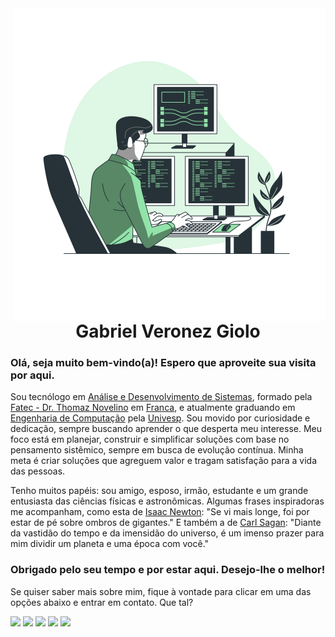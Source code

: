 <img align="right" width="500em" src="https://github.com/gveronezg/gveronezg/raw/main/Programming-bro.svg" alt="gveronezg"/>
<h1 align="center">Gabriel Veronez Giolo</h3>

### Olá, seja muito bem-vindo(a)! Espero que aproveite sua visita por aqui.

Sou tecnólogo em [Análise e Desenvolvimento de Sistemas](https://emec.mec.gov.br/emec/consulta-cadastro/detalhamento/d96957f455f6405d14c6542552b0f6eb/MTU3MDg=/9f1aa921d96ca1df24a34474cc171f61/MjEx), formado pela [Fatec - Dr. Thomaz Novelino](https://site.fatecfranca.edu.br/) em [Franca](https://www.google.com/maps/place/Franca+-+SP/data=!4m2!3m1!1s0x94b0a61af61f6833:0xf8937fe5d4b0f6dd?sa=X&ved=2ahUKEwjK0u2314SAAxV6FLkGHc-5CKYQ8gF6BAhcEAA&ved=2ahUKEwjK0u2314SAAxV6FLkGHc-5CKYQ8gF6BAhkEAE), e atualmente graduando em [Engenharia de Computação](https://univesp.br/cursos/engenharia-de-computacao) pela [Univesp](https://univesp.br/). Sou movido por curiosidade e dedicação, sempre buscando aprender o que desperta meu interesse. Meu foco está em planejar, construir e simplificar soluções com base no pensamento sistêmico, sempre em busca de evolução contínua. Minha meta é criar soluções que agreguem valor e tragam satisfação para a vida das pessoas.

Tenho muitos papéis: sou amigo, esposo, irmão, estudante e um grande entusiasta das ciências físicas e astronômicas.
Algumas frases inspiradoras me acompanham, como esta de [Isaac Newton](https://pt.wikipedia.org/wiki/Isaac_Newton): "Se vi mais longe, foi por estar de pé sobre ombros de gigantes."
E também a de [Carl Sagan](https://pt.wikipedia.org/wiki/Carl_Sagan): "Diante da vastidão do tempo e da imensidão do universo, é um imenso prazer para mim dividir um planeta e uma época com você."

### Obrigado pelo seu tempo e por estar aqui. Desejo-lhe o melhor!
Se quiser saber mais sobre mim, fique à vontade para clicar em uma das opções abaixo e entrar em contato.
Que tal?

[<img width="50em" src="https://cdn-icons-png.flaticon.com/512/145/145807.png">](https://www.linkedin.com/in/gabriel-veronez-giolo-70a348193/)
[<img width="50em" src="https://cdn-icons-png.flaticon.com/512/3955/3955024.png">](https://www.instagram.com/gveronezg/)
[<img width="50em" src="https://cdn-icons-png.flaticon.com/512/5968/5968764.png">](https://www.facebook.com/gabrielveronezgiolo)
[<img width="50em" src="https://cdn-icons-png.flaticon.com/512/3670/3670051.png">](https://wa.me/16991941010?text=Olá%20Gabriel%20encontrei%20seu%20perfil%20no%20GitHub.)
[<img width="50em" src="https://cdn-icons-png.flaticon.com/512/2111/2111646.png">](https://t.me/gveronezg)
